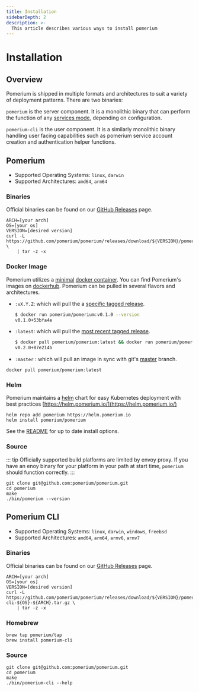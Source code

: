 ```yaml
---
title: Installation
sidebarDepth: 2
description: >-
  This article describes various ways to install pomerium
---
```


# Installation

## Overview

Pomerium is shipped in multiple formats and architectures to suit a variety of deployment patterns.  There are two binaries:

`pomerium` is the server component.  It is a monolithic binary that can perform the function of any [services mode](/reference/#service-mode), depending on configuration.

`pomerium-cli` is the user component.  It is a similarly monolithic binary handling user facing capabilities such as pomerium service account creation and authentication helper functions.

## Pomerium

- Supported Operating Systems: `linux`, `darwin`
- Supported Architectures: `amd64`, `arm64`

### Binaries

Official binaries can be found on our [GitHub Releases](https://github.com/pomerium/pomerium/releases) page.

```shell
ARCH=[your arch]
OS=[your os]
VERSION=[desired version]
curl -L https://github.com/pomerium/pomerium/releases/download/${VERSION}/pomerium-${OS}-${ARCH}.tar.gz \ 
    | tar -z -x
```

### Docker Image

Pomerium utilizes a [minimal](https://github.com/GoogleContainerTools/distroless) [docker container](https://www.docker.com/resources/what-container). You can find Pomerium's images on [dockerhub](https://hub.docker.com/r/pomerium/pomerium). Pomerium can be pulled in several flavors and architectures.

- `:vX.Y.Z`: which will pull the a [specific tagged release](https://github.com/pomerium/pomerium/tags).

  ```bash
  $ docker run pomerium/pomerium:v0.1.0 --version
  v0.1.0+53bfa4e
  ```

- `:latest`: which will pull the [most recent tagged release](https://github.com/pomerium/pomerium/releases).

  ```bash
  $ docker pull pomerium/pomerium:latest && docker run pomerium/pomerium:latest --version
  v0.2.0+87e214b
  ```

- `:master` : which will pull an image in sync with git's [master](https://github.com/pomerium/pomerium/tree/master) branch.

```shell
docker pull pomerium/pomerium:latest
```

### Helm

Pomerium maintains a [helm](https://helm.sh) chart for easy Kubernetes deployment with best practices [https://helm.pomerium.io/](https://helm.pomerium.io/)

```shell
helm repo add pomerium https://helm.pomerium.io
helm install pomerium/pomerium
```

See the [README](https://github.com/pomerium/pomerium-helm/blob/master/charts/pomerium/README.md) for up to date install options.

### Source

::: tip
Officially supported build platforms are limited by envoy proxy.  If you have an 
enoy binary for your platform in your path at start time, `pomerium` should function correctly.
:::

```shell
git clone git@github.com:pomerium/pomerium.git
cd pomerium
make
./bin/pomerium --version
```

## Pomerium CLI

- Supported Operating Systems: `linux`, `darwin`, `windows`, `freebsd`
- Supported Architectures: `amd64`, `arm64`, `armv6`, `armv7`

### Binaries

Official binaries can be found on our [GitHub Releases](https://github.com/pomerium/pomerium/releases) page.

```shell
ARCH=[your arch]
OS=[your os]
VERSION=[desired version]
curl -L https://github.com/pomerium/pomerium/releases/download/${VERSION}/pomerium-cli-${OS}-${ARCH}.tar.gz \ 
    | tar -z -x
```

### Homebrew

```shell
brew tap pomerium/tap
brew install pomerium-cli
```

### Source

```shell
git clone git@github.com:pomerium/pomerium.git
cd pomerium
make
./bin/pomerium-cli --help
```

